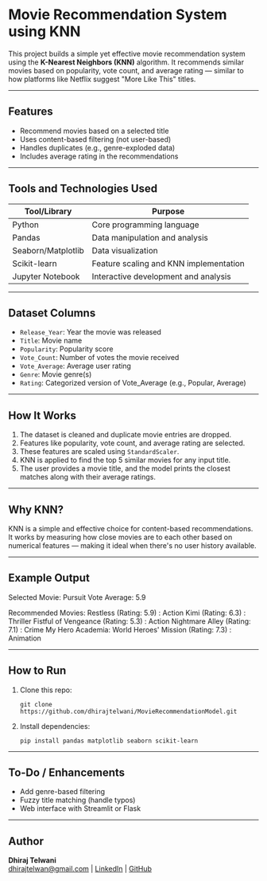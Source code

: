 # Movie Recommendation System using KNN

This project builds a simple yet effective movie recommendation system using the **K-Nearest Neighbors (KNN)** algorithm. 
It recommends similar movies based on popularity, vote count, and average rating — similar to how platforms like Netflix suggest "More Like This" titles.

---

## Features

- Recommend movies based on a selected title
- Uses content-based filtering (not user-based)
- Handles duplicates (e.g., genre-exploded data)
- Includes average rating in the recommendations

---

## Tools and Technologies Used

| Tool/Library     | Purpose                                 |
|------------------|------------------------------------------|
| Python           | Core programming language                |
| Pandas           | Data manipulation and analysis           |
| Seaborn/Matplotlib | Data visualization                      |
| Scikit-learn     | Feature scaling and KNN implementation   |
| Jupyter Notebook | Interactive development and analysis     |

---

## Dataset Columns

- `Release_Year`: Year the movie was released  
- `Title`: Movie name  
- `Popularity`: Popularity score  
- `Vote_Count`: Number of votes the movie received  
- `Vote_Average`: Average user rating  
- `Genre`: Movie genre(s)  
- `Rating`: Categorized version of Vote_Average (e.g., Popular, Average)

---

## How It Works

1. The dataset is cleaned and duplicate movie entries are dropped.
2. Features like popularity, vote count, and average rating are selected.
3. These features are scaled using `StandardScaler`.
4. KNN is applied to find the top 5 similar movies for any input title.
5. The user provides a movie title, and the model prints the closest matches along with their average ratings.

---

## Why KNN?

KNN is a simple and effective choice for content-based recommendations. It works by measuring how close movies are to each other based on numerical features — making it ideal when there's no user history available.

---

## Example Output

Selected Movie: Pursuit
Vote Average: 5.9

Recommended Movies:
Restless (Rating: 5.9) : Action
Kimi (Rating: 6.3) : Thriller
Fistful of Vengeance (Rating: 5.3) : Action
Nightmare Alley (Rating: 7.1) : Crime
My Hero Academia: World Heroes' Mission (Rating: 7.3) : Animation


---

## How to Run

1. Clone this repo:
    ```
    git clone https://github.com/dhirajtelwani/MovieRecommendationModel.git
    ```

2. Install dependencies:
    ```
    pip install pandas matplotlib seaborn scikit-learn
---

## To-Do / Enhancements

- Add genre-based filtering
- Fuzzy title matching (handle typos)
- Web interface with Streamlit or Flask

---

## Author

**Dhiraj Telwani**  
  [dhirajtelwan@gmail.com](mailto:dhirajtelwan@gmail.com) |
  [LinkedIn](https://www.linkedin.com/in/dhiraj-telwani/) | [GitHub](https://github.com/dhirajtelwani)
